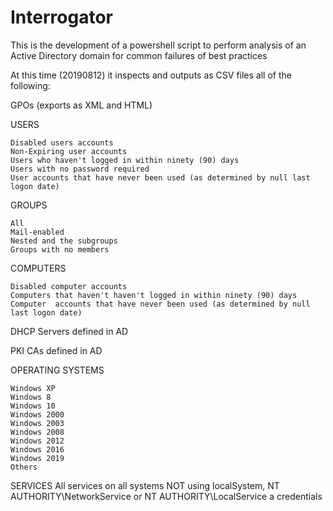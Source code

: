 # Interrogator
This is the development of a powershell script to perform analysis of an Active Directory domain for common failures of best practices

At this time (20190812) it inspects and outputs as CSV files all of the following:

GPOs (exports as XML and HTML)

USERS

    Disabled users accounts
    Non-Expiring user accounts
    Users who haven't logged in within ninety (90) days
    Users with no password required
    User accounts that have never been used (as determined by null last logon date)

GROUPS

    All
    Mail-enabled
    Nested and the subgroups
    Groups with no members
    
COMPUTERS

    Disabled computer accounts
    Computers that haven't haven't logged in within ninety (90) days
    Computer  accounts that have never been used (as determined by null last logon date)

DHCP Servers defined in AD

PKI CAs defined in AD

OPERATING SYSTEMS

    Windows XP
    Windows 8
    Windows 10
    Windows 2000
    Windows 2003
    Windows 2008
    Windows 2012
    Windows 2016
    Windows 2019
    Others

SERVICES
    All services on all systems NOT using localSystem, NT AUTHORITY\NetworkService or NT AUTHORITY\LocalService a credentials
